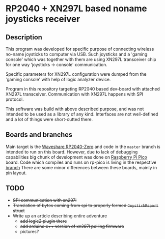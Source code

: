# RP2040 + XN297L based noname joysticks receiver

## Description
This program was developed for specific purpose of connecting wireless no-name joysticks to computer
via USB. Such joysticks and a 'gaming console' which was together with them are using XN297L transceiver chip for one way 'joysticks -> console' communication.

Specific parameters for XN297L configuration were dumped from the 'gaming console' with help of logic analyzer device. 

Program in this repository targeting RP2040 based dev-board with attached XN297L transceiver. Communication with XN297L happens with SPI protocol.

This software was build with above described purpose, and was not intended to be used as a library of any kind. Interfaces are not 
well-defined and a lot of things were short-cutted there.

## Boards and branches

Main target is the [Waveshare RP2040-Zero](https://www.waveshare.com/rp2040-zero.htm)
and code in the `master` branch is intended to run on this board. However, due to lack of debugging capabilities
big chunk of development was done on [Raspberry Pi Pico](https://www.raspberrypi.com/products/raspberry-pi-pico/) board.
Code which compiles and runs on rp-pico is living in the respective [branch](https://github.com/lobziik/2040UsbReceiver/tree/rp-pico)
There are some minor differences between these boards, mainly in pin layout.

## TODO

- ~~SPI communication with xn297l~~
- ~~Translation of bytes coming from spi to properly formed `JoystickReport` struct~~
- Write up an article describing entire adventure
  - ~~add logic2 plugin there~~
  - ~~add arduino c++ version of xn297l polling firmware~~
  - pictures? 